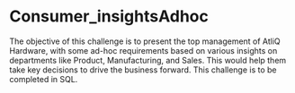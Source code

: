 # Consumer_insightsAdhoc
The objective of this challenge is to present the top management of AtliQ Hardware, with some ad-hoc requirements based on various insights on departments like Product, Manufacturing, and Sales. This would help them take key decisions to drive the business forward. This challenge is to be completed in SQL.

